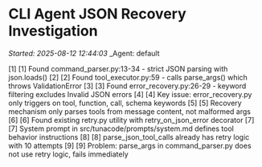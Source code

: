 # CLI Agent JSON Recovery Investigation
_Started: 2025-08-12 12:44:03_
_Agent: default

[1] [1] Found command_parser.py:13-34 - strict JSON parsing with json.loads()
[2] [2] Found tool_executor.py:59 - calls parse_args() which throws ValidationError
[3] [3] Found error_recovery.py:26-29 - keyword filtering excludes Invalid JSON errors
[4] [4] Key issue: error_recovery.py only triggers on tool, function, call, schema keywords
[5] [5] Recovery mechanism only parses tools from message content, not malformed args
[6] [6] Found existing retry.py utility with retry_on_json_error decorator
[7] [7] System prompt in src/tunacode/prompts/system.md defines tool behavior instructions
[8] [8] parse_json_tool_calls already has retry logic with 10 attempts
[9] [9] Problem: parse_args in command_parser.py does not use retry logic, fails immediately
